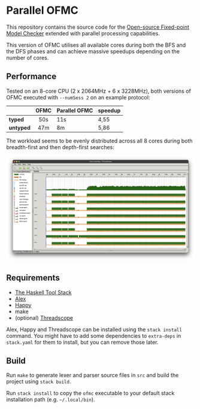 # Parallel OFMC

This repository contains the source code for the [Open-source Fixed-point Model Checker](https://www.imm.dtu.dk/~samo/) extended with parallel processing capabilities.

This version of OFMC utilises all available cores during both the BFS and the DFS phases and can achieve massive speedups depending on the number of cores.

## Performance

Tested on an 8-core CPU (2 x 2064MHz + 6 x 3228MHz), both versions of OFMC executed with `--numSess 2` on an example protocol:

<center>

|             | OFMC  | Parallel OFMC | speedup |
|-------------|:----------:|----------|---------|
| **typed**   | 50s        | 11s      | 4,55    | 
| **untyped** | 47m        | 8m       | 5,86    |

</center>

The workload seems to be evenly distributed across all 8 cores during both breadth-first and then depth-first searches:

![threadscope screenshot](./extras/threadscope.png)
## Requirements

- [The Haskell Tool Stack](https://docs.haskellstack.org/en/stable/README/)
- [Alex](https://www.haskell.org/alex/)
- [Happy](https://www.haskell.org/happy/)
- make
- (optional) [Threadscope](https://github.com/haskell/ThreadScope)

Alex, Happy and Threadscope can be installed using the `stack install` command. You might have to add some dependencies to `extra-deps` in `stack.yaml` for them to install, but you can remove those later.

## Build

Run `make` to generate lexer and parser source files in `src` and build the project using `stack build`.

Run `stack install` to copy the `ofmc` executable to your default stack installation path (e.g. `~/.local/bin`).

